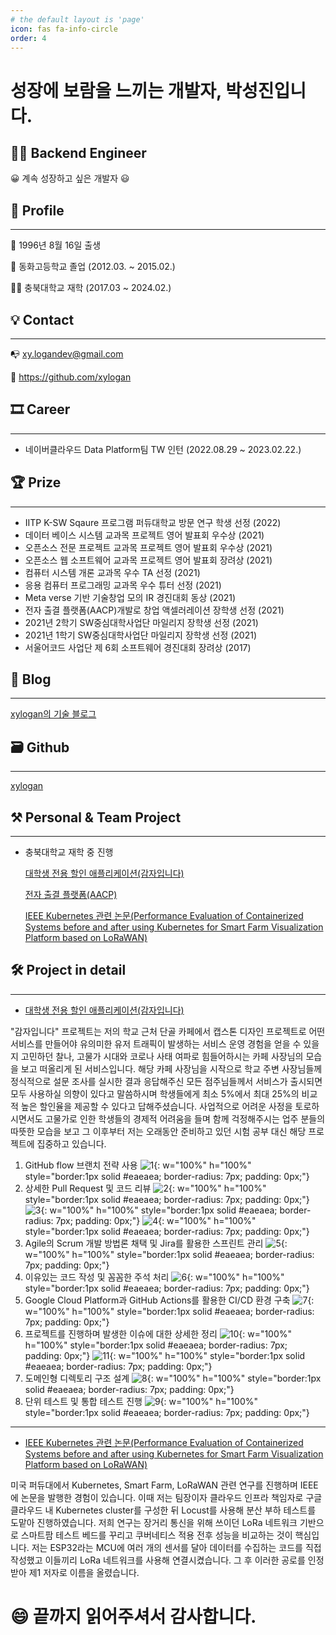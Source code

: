 ```yaml
---
# the default layout is 'page'
icon: fas fa-info-circle
order: 4
---
```


# 성장에 보람을 느끼는 개발자, 박성진입니다.

## 👨‍💻 Backend Engineer

😀  계속 성장하고 싶은 개발자 😃

## 👦 Profile

---

👶  1996년 8월 16일 출생

🏫  동화고등학교 졸업 (2012.03. ~ 2015.02.)

👨‍🎓  충북대학교 재학 (2017.03 ~ 2024.02.)

## 💡 Contact

---

📭  xy.logandev@gmail.com 

📘  https://github.com/xylogan

## 🎞 Career

---

- 네이버클라우드 Data Platform팀 TW 인턴 (2022.08.29 ~ 2023.02.22.)

## 🏆 Prize

---

- IITP K-SW Sqaure 프로그램 퍼듀대학교 방문 연구 학생 선정 (2022)
- 데이터 베이스 시스템 교과목 프로젝트 영어 발표회 우수상 (2021)
- 오픈소스 전문 프로젝트 교과목 프로젝트 영어 발표회 우수상 (2021)
- 오픈소스 웹 소프트웨어 교과목 프로젝트 영어 발표회 장려상 (2021)
- 컴퓨터 시스템 개론 교과목 우수 TA 선정 (2021)
- 응용 컴퓨터 프로그래밍 교과목 우수 튜터 선정 (2021)
- Meta verse 기반 기술창업 모의 IR 경진대회 동상 (2021)
- 전자 출결 플랫폼(AACP)개발로 창업 액셀러레이션 장학생 선정 (2021)
- 2021년 2학기 SW중심대학사업단 마일리지 장학생 선정 (2021)
- 2021년 1학기 SW중심대학사업단 마일리지 장학생 선정 (2021)
- 서울어코드 사업단 제 6회 소프트웨어 경진대회 장려상 (2017)

## 📝 Blog

---

[xylogan의 기술 블로그](https://xylogan.github.io)

## 🗃 Github

---

[xylogan](https://github.com/xylogan)

## ⚒ Personal & Team Project

---

- 충북대학교 재학 중 진행
    
    [대학생 전용 할인 애플리케이션(감자입니다)](https://github.com/sayingpotato/Backend)
    
    [전자 출결 플랫폼(AACP)](https://github.com/CBNU-AACP/Server)
    
    [IEEE Kubernetes 관련 논문(Performance Evaluation of Containerized Systems before and after using Kubernetes for Smart Farm Visualization Platform based on LoRaWAN)](https://ieeexplore.ieee.org/abstract/document/10023842/metrics#metrics)
    

## 🛠 Project in detail

---

- [대학생 전용 할인 애플리케이션(감자입니다)](https://github.com/sayingpotato/Backend)

"감자입니다" 프로젝트는 저의 학교 근처 단골 카페에서 캡스톤 디자인 프로젝트로 어떤 서비스를 만들어야 유의미한 유저 트래픽이 발생하는 서비스 운영 경험을 얻을 수 있을지 고민하던 찰나, 고물가 시대와 코로나 사태 여파로 힘들어하시는 카페 사장님의 모습을 보고 떠올리게 된 서비스입니다. 해당 카페 사장님을 시작으로 학교 주변 사장님들께 정식적으로 설문 조사를 실시한 결과 응답해주신 모든 점주님들께서 서비스가 출시되면 모두 사용하실 의향이 있다고 말씀하시며 학생들에게 최소 5%에서 최대 25%의 비교적 높은 할인율을 제공할 수 있다고 답해주셨습니다. 사업적으로 어려운 사정을 토로하시면서도 고물가로 인한 학생들의 경제적 어려움을 들며 함께 걱정해주시는 업주 분들의 따뜻한 모습을 보고 그 이후부터 저는 오래동안 준비하고 있던 시험 공부 대신 해당 프로젝트에 집중하고 있습니다.

1. GitHub flow 브랜치 전략 사용
![1](/assets/img/about/1.png){: w="100%" h="100%" style="border:1px solid #eaeaea; border-radius: 7px; padding: 0px;"}
2. 상세한 Pull Request 및 코드 리뷰
![2](/assets/img/about/2.png){: w="100%" h="100%" style="border:1px solid #eaeaea; border-radius: 7px; padding: 0px;"}
![3](/assets/img/about/3.png){: w="100%" h="100%" style="border:1px solid #eaeaea; border-radius: 7px; padding: 0px;"}
![4](/assets/img/about/4.png){: w="100%" h="100%" style="border:1px solid #eaeaea; border-radius: 7px; padding: 0px;"}
3. Agile의 Scrum 개발 방법론 채택 및 Jira를 활용한 스프린트 관리
![5](/assets/img/about/5.png){: w="100%" h="100%" style="border:1px solid #eaeaea; border-radius: 7px; padding: 0px;"}
4. 이유있는 코드 작성 및 꼼꼼한 주석 처리
![6](/assets/img/about/6.png){: w="100%" h="100%" style="border:1px solid #eaeaea; border-radius: 7px; padding: 0px;"}
5. Google Cloud Platform과 GitHub Actions를 활용한 CI/CD 환경 구축
![7](/assets/img/about/7.png){: w="100%" h="100%" style="border:1px solid #eaeaea; border-radius: 7px; padding: 0px;"}
6. 프로젝트를 진행하며 발생한 이슈에 대한 상세한 정리
![10](/assets/img/about/10.png){: w="100%" h="100%" style="border:1px solid #eaeaea; border-radius: 7px; padding: 0px;"}
![11](/assets/img/about/11.png){: w="100%" h="100%" style="border:1px solid #eaeaea; border-radius: 7px; padding: 0px;"}
7. 도메인형 디렉토리 구조 설계
![8](/assets/img/about/8.png){: w="100%" h="100%" style="border:1px solid #eaeaea; border-radius: 7px; padding: 0px;"}
8. 단위 테스트 및 통합 테스트 진행
![9](/assets/img/about/9.png){: w="100%" h="100%" style="border:1px solid #eaeaea; border-radius: 7px; padding: 0px;"}

<hr>

- [IEEE Kubernetes 관련 논문(Performance Evaluation of Containerized Systems before and after using Kubernetes for Smart Farm Visualization Platform based on LoRaWAN)](https://ieeexplore.ieee.org/abstract/document/10023842/metrics#metrics)
 
미국 퍼듀대에서 Kubernetes, Smart Farm, LoRaWAN 관련 연구를 진행하며 IEEE에 논문을 발행한 경험이 있습니다. 이때 저는 팀장이자 클라우드 인프라 책임자로 구글 클라우드 내 Kubernetes cluster를 구성한 뒤 Locust를 사용해 분산 부하 테스트를 도맡아 진행하였습니다. 저희 연구는 장거리 통신을 위해 쓰이던 LoRa 네트워크 기반으로 스마트팜 테스트 베드를 꾸리고 쿠버네티스 적용 전후 성능을 비교하는 것이 핵심입니다. 저는 ESP32라는 MCU에 여러 개의 센서를 달아 데이터를 수집하는 코드를 직접 작성했고 이들끼리 LoRa 네트워크를 사용해 연결시켰습니다. 그 후 이러한 공로를 인정받아 제1 저자로 이름을 올렸습니다.


# 😄 끝까지 읽어주셔서 감사합니다.

